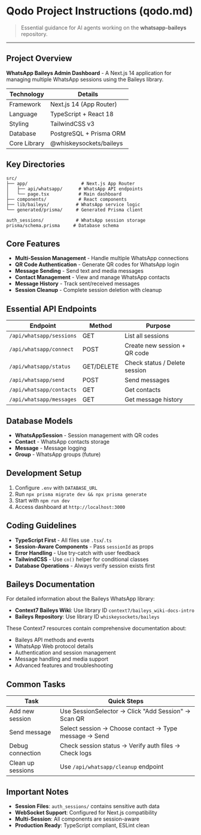 # Qodo Project Instructions (qodo.md)

> Essential guidance for AI agents working on the **whatsapp-baileys** repository.

---

## Project Overview

**WhatsApp Baileys Admin Dashboard** - A Next.js 14 application for managing multiple WhatsApp sessions using the Baileys library.

| Technology | Details |
|------------|---------|
| Framework | Next.js 14 (App Router) |
| Language | TypeScript + React 18 |
| Styling | TailwindCSS v3 |
| Database | PostgreSQL + Prisma ORM |
| Core Library | @whiskeysockets/baileys |

## Key Directories

```
src/
├── app/                    # Next.js App Router
│   ├── api/whatsapp/      # WhatsApp API endpoints
│   └── page.tsx           # Main dashboard
├── components/            # React components
├── lib/baileys/          # WhatsApp service logic
└── generated/prisma/     # Generated Prisma client

auth_sessions/            # WhatsApp session storage
prisma/schema.prisma     # Database schema
```

## Core Features

- **Multi-Session Management** - Handle multiple WhatsApp connections
- **QR Code Authentication** - Generate QR codes for WhatsApp login
- **Message Sending** - Send text and media messages
- **Contact Management** - View and manage WhatsApp contacts
- **Message History** - Track sent/received messages
- **Session Cleanup** - Complete session deletion with cleanup

## Essential API Endpoints

| Endpoint | Method | Purpose |
|----------|--------|---------|
| `/api/whatsapp/sessions` | GET | List all sessions |
| `/api/whatsapp/connect` | POST | Create new session + QR code |
| `/api/whatsapp/status` | GET/DELETE | Check status / Delete session |
| `/api/whatsapp/send` | POST | Send messages |
| `/api/whatsapp/contacts` | GET | Get contacts |
| `/api/whatsapp/messages` | GET | Get message history |

## Database Models

- **WhatsAppSession** - Session management with QR codes
- **Contact** - WhatsApp contacts storage
- **Message** - Message logging
- **Group** - WhatsApp groups (future)

## Development Setup

1. Configure `.env` with `DATABASE_URL`
2. Run `npx prisma migrate dev && npx prisma generate`
3. Start with `npm run dev`
4. Access dashboard at `http://localhost:3000`

## Coding Guidelines

- **TypeScript First** - All files use `.tsx`/`.ts`
- **Session-Aware Components** - Pass `sessionId` as props
- **Error Handling** - Use try-catch with user feedback
- **TailwindCSS** - Use `cn()` helper for conditional classes
- **Database Operations** - Always verify session exists first

## Baileys Documentation

For detailed information about the Baileys WhatsApp library:

- **Context7 Baileys Wiki**: Use library ID `context7/baileys_wiki-docs-intro`
- **Baileys Repository**: Use library ID `whiskeysockets/baileys`

These Context7 resources contain comprehensive documentation about:
- Baileys API methods and events
- WhatsApp Web protocol details
- Authentication and session management
- Message handling and media support
- Advanced features and troubleshooting

## Common Tasks

| Task | Quick Steps |
|------|-------------|
| Add new session | Use SessionSelector → Click "Add Session" → Scan QR |
| Send message | Select session → Choose contact → Type message → Send |
| Debug connection | Check session status → Verify auth files → Check logs |
| Clean up sessions | Use `/api/whatsapp/cleanup` endpoint |

## Important Notes

- **Session Files**: `auth_sessions/` contains sensitive auth data
- **WebSocket Support**: Configured for Next.js compatibility
- **Multi-Session**: All components are session-aware
- **Production Ready**: TypeScript compliant, ESLint clean
